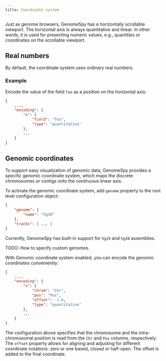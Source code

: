 ```yaml
---
title: Coordinate system
---
```


Just as genome browsers, GenomeSpy has a horizontally scrollable viewport.
The horizontal axis is always quantitative and linear. In other words, it
is used for presenting numeric values, e.g., quantities or coordinates on the
scrollable viewport.

## Real numbers

By default, the coordinate system uses ordinary real numbers.

### Example

Encode the value of the field `foo` as a position on the horizontal axis:

```json
{
    ...,
    "encoding": {
        "x": {
            "field": "foo",
            "type": "quantitative"
        },
        ...
    }
}
```

## Genomic coordinates

To support easy visualization of genomic data, GenomeSpy provides a specific
genomic coordinate system, which maps the discrete chromosomes or contigs
onto the continuous linear axis.

To activate the genomic coordinate system, add `genome` property to the
root level configuration object:

```json
{
    "genome": {
        "name": "hg38"
    },
    "tracks": [ ... ]
}
```

Currently, GenomeSpy has built-in support for `hg19` and `hg38` assemblies.

TODO: How to specify custom genomes.

With Genomic coordinate system enabled, you can encode the genomic coordinates
conveniently:

```json
{
    ...,
    "encoding": {
        "x": {
            "chrom": "Chr",
            "pos": "Pos",
            "offset": -1.0,
            "type": "quantitative"
        },
        ...
    }
}
```

The configuration above specifies that the chromosome and the
intra-chromosomal position is read from the `Chr` and `Pos` columns,
respectively. The `offset` property allows for aligning and adjusting for
different coordinate notations: zero or one based, closed or half-open.
The offset is added to the final coordinate.
